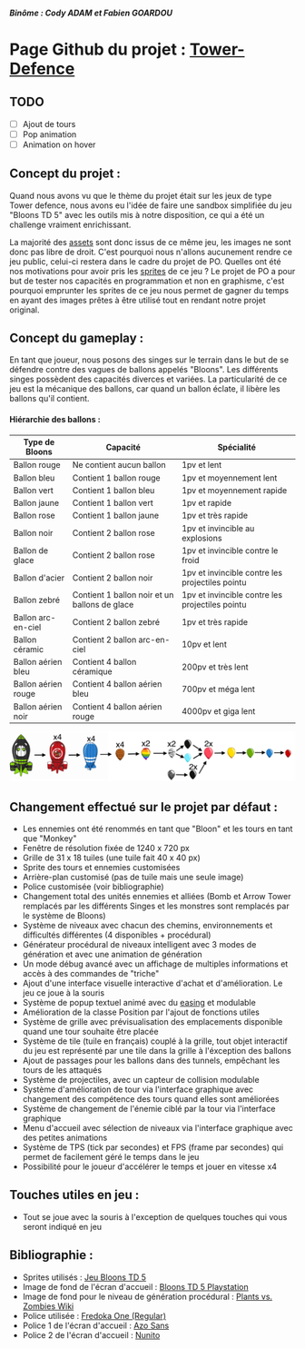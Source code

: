 ##### Binôme : Cody ADAM et Fabien GOARDOU

# Page Github du projet : [Tower-Defence](https://github.com/CodyAdam/Tower-Defence)

## TODO

-   [ ] Ajout de tours
-   [ ] Pop animation
-   [ ] Animation on hover

## Concept du projet :

Quand nous avons vu que le thème du projet était sur les jeux de type Tower defence, nous avons eu l'idée de faire une sandbox simplifiée du jeu "Bloons TD 5" avec les outils mis à notre disposition, ce qui a été un challenge vraiment enrichissant.

La majorité des [assets](https://en.wikipedia.org/wiki/Digital_asset) sont donc issus de ce même jeu, les images ne sont donc pas libre de droit. C'est pourquoi nous n'allons aucunement rendre ce jeu public, celui-ci restera dans le cadre du projet de PO. Quelles ont été nos motivations pour avoir pris les [sprites](<https://en.wikipedia.org/wiki/Sprite_(computer_graphics)>) de ce jeu ? Le projet de PO a pour but de tester nos capacités en programmation et non en graphisme, c'est pourquoi emprunter les sprites de ce jeu nous permet de gagner du temps en ayant des images prêtes à être utilisé tout en rendant notre projet original.

## Concept du gameplay :

En tant que joueur, nous posons des singes sur le terrain dans le but de se défendre contre des vagues de ballons appelés "Bloons". Les différents singes possèdent des capacités diverces et variées. La particularité de ce jeu est la mécanique des ballons, car quand un ballon éclate, il libère les ballons qu'il contient.

#### Hiérarchie des ballons :

| Type de Bloons      | Capacité                                      | Spécialité                                      |
| ------------------- | --------------------------------------------- | ----------------------------------------------- |
| Ballon rouge        | Ne contient aucun ballon                      | 1pv et lent                                     |
| Ballon bleu         | Contient 1 ballon rouge                       | 1pv et moyennement lent                         |
| Ballon vert         | Contient 1 ballon bleu                        | 1pv et moyennement rapide                       |
| Ballon jaune        | Contient 1 ballon vert                        | 1pv et rapide                                   |
| Ballon rose         | Contient 1 ballon jaune                       | 1pv et très rapide                              |
| Ballon noir         | Contient 2 ballon rose                        | 1pv et invincible au explosions                 |
| Ballon de glace     | Contient 2 ballon rose                        | 1pv et invincible contre le froid               |
| Ballon d'acier      | Contient 2 ballon noir                        | 1pv et invincible contre les projectiles pointu |
| Ballon zebré        | Contient 1 ballon noir et un ballons de glace | 1pv et invincible contre les projectiles pointu |
| Ballon arc-en-ciel  | Contient 2 ballon zebré                       | 1pv et très rapide                              |
| Ballon céramic      | Contient 2 ballon arc-en-ciel                 | 10pv et lent                                    |
| Ballon aérien bleu  | Contient 4 ballon céramique                   | 200pv et très lent                              |
| Ballon aérien rouge | Contient 4 ballon aérien bleu                 | 700pv et méga lent                              |
| Ballon aérien noir  | Contient 4 ballon aérien rouge                | 4000pv et giga lent                             |

![Image d'explication des Bloons](/explication_ballon.png)

## Changement effectué sur le projet par défaut :

-   Les ennemies ont été renommés en tant que "Bloon" et les tours en tant que "Monkey"
-   Fenêtre de résolution fixée de 1240 x 720 px
-   Grille de 31 x 18 tuiles (une tuile fait 40 x 40 px)
-   Sprite des tours et ennemies customisées
-   Arrière-plan customisé (pas de tuile mais une seule image)
-   Police customisée (voir bibliographie)
-   Changement total des unités ennemies et alliées (Bomb et Arrow Tower remplacés par les différents Singes et les monstres sont remplacés par le système de Bloons)
-   Système de niveaux avec chacun des chemins, environnements et difficultés différentes (4 disponibles + procédural)
-   Générateur procédural de niveaux intelligent avec 3 modes de génération et avec une animation de génération
-   Un mode débug avancé avec un affichage de multiples informations et accès à des commandes de "triche"
-   Ajout d'une interface visuelle interactive d'achat et d'amélioration. Le jeu ce joue à la souris
-   Système de popup textuel animé avec du [easing](https://easings.net/fr) et modulable
-   Amélioration de la classe Position par l'ajout de fonctions utiles
-   Système de grille avec prévisualisation des emplacements disponible quand une tour souhaite être placée
-   Système de tile (tuile en français) couplé à la grille, tout objet interactif du jeu est représenté par une tile dans la grille à l'éxception des ballons
-   Ajout de passages pour les ballons dans des tunnels, empêchant les tours de les attaqués
-   Système de projectiles, avec un capteur de collision modulable
-   Système d'amélioration de tour via l'interface graphique avec changement des compétence des tours quand elles sont améliorées
-   Système de changement de l'énemie ciblé par la tour via l'interface graphique
-   Menu d'accueil avec sélection de niveaux via l'interface graphique avec des petites animations
-   Système de TPS (tick par secondes) et FPS (frame par secondes) qui permet de facilement géré le temps dans le jeu
-   Possibilité pour le joueur d'accélérer le temps et jouer en vitesse x4

## Touches utiles en jeu :

-   Tout se joue avec la souris à l'exception de quelques touches qui vous seront indiqué en jeu

## Bibliographie :

-   Sprites utilisés : [Jeu Bloons TD 5](https://store.steampowered.com/app/306020Bloons_TD_5/)
-   Image de fond de l'écran d'accueil : [Bloons TD 5 Playstation](https://store.playstation.com/fr-fr/product/EP2575-CUSA08065_00-BTD5000000000001)
-   Image de fond pour le niveau de génération procédural : [Plants vs. Zombies Wiki](https://plantsvszombies.fandom.com/wiki/Day)
-   Police utilisée : [Fredoka One (Regular)](https://fonts.google.com/specimen/Fredoka+One)
-   Police 1 de l'écran d'accueil : [Azo Sans](https://fonts.adobe.com/fonts/azo-sans)
-   Police 2 de l'écran d'accueil : [Nunito](https://fonts.google.com/specimen/Nunito)
